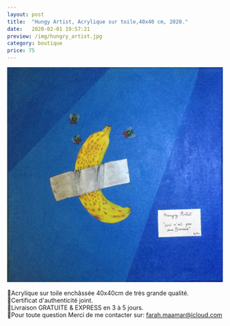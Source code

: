 ```yaml
---
layout: post
title:  "Hungy Artist, Acrylique sur toile,40x40 cm, 2020."
date:   2020-02-01 19:57:21
preview: /img/hungry_artist.jpg
category: boutique
price: 75
---
```


![Picture 1](/img/hungry_artist.jpg) 

🔸Acrylique sur toile enchâssée 40x40cm de très grande qualité.   
🔸Certificat d'authenticité joint.    
🔸Livraison GRATUITE & EXPRESS en 3 à 5 jours.   
🔸Pour toute question Merci de me contacter sur: farah.maamar@icloud.com

<div id="paypal-button-container"></div>

<script type="text/javascript">
    var price = 75;
    var description = "Hungy Artist, Acrylique sur toile,40x40 cm, 2020";
</script>

